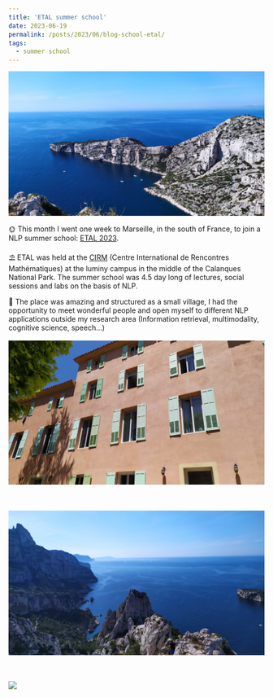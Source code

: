 ```yaml
---
title: 'ETAL summer school'
date: 2023-06-19
permalink: /posts/2023/06/blog-school-etal/
tags:
  - summer school
---
```


<img src="/images/etal2023/IMG_20230612_093204.jpg"> 

🌞 This month I went one week to Marseille, in the south of France, to join a NLP summer school: [ETAL 2023](https://etal2023.lis-lab.fr/).

⛱ ETAL was held at the [CIRM](https://www.cirm-math.fr/index.html) (Centre International de Rencontres Mathématiques) at the luminy campus in the middle of the Calanques National Park.
The summer school was 4.5 day long of lectures, social sessions and labs on the basis of NLP.

🏡 The place was amazing and structured as a small village, I had the opportunity to meet wonderful people and open myself to different NLP applications outside my research area (Information retrieval, multimodality, cognitive science, speech…)
<br/><br/>
<img src="/images/etal2023/IMG_20230612_134532.jpg"> 

<br/><br/>
<img src="/images/etal2023/IMG_20230612_093221.jpg"> 

<br/><br/>
<img src="/images/etal2023/IMG_20230613_155815.jpg"> 
